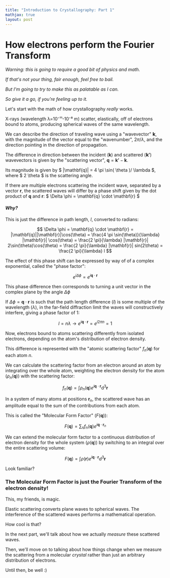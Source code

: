 ```yaml
---
title: "Introduction to Crystallography: Part 1"
mathjax: true
layout: post
---
```


# How electrons perform the Fourier Transform

*Warning: this is going to require a good bit of physics and math.* 

*If that's not your thing, fair enough, feel free to bail.*

*But I'm going to try to make this as palatable as I can.* 

*So give it a go, if you're feeling up to it.*

Let's start with the math of how crystallography *really* works.

X-rays (wavelength λ=10⁻¹¹-10⁻⁸ m) scatter, elastically, off of electrons bound to atoms, producing spherical waves of the same wavelength. 

We can describe the direction of traveling wave using a "wavevector" $\mathbf{𝗸}$, with the magnitude of the vector equal to the "wavenumber", $2\pi/\lambda$, and the direction pointing in the direction of propagation.

The difference in direction between the incident ($\mathbf{k}$) and scattered ($\mathbf{𝗸'}$) wavevectors is given by the "scattering vector", $\mathbf{q} = \mathbf{k'} - \mathbf{k}$.

Its magnitude is given by $ |\mathbf{q}| = 4 \pi \sin( \theta )/ \lambda $, where $ 2 \theta $ is the scattering angle. 

If there are multiple electrons scattering the incident wave, separated by a vector $\mathbf{r}$, the scattered waves will differ by a phase shift given by the dot product of $\mathbf{q}$ and $\mathbf{r}$: $ \Delta \phi = \mathbf{q} \cdot \mathbf{r} $ 

#### *Why?*

This is just the difference in path length, $l$, converted to radians:

$$ \Delta \phi = \mathbf{q} \cdot \mathbf{r} = |\mathbf{q}||\mathbf{r}|\cos(\theta) = \frac{4 \pi \sin(\theta)}{\lambda} |\mathbf{r}| \cos(\theta) = \frac{2 \pi}{\lambda} |\mathbf{r}| 2\sin(\theta)\cos(\theta) = \frac{2 \pi}{\lambda} |\mathbf{r}| sin(2\theta) = \frac{2 \pi}{\lambda} l $$

The effect of this phase shift can be expressed by way of of a complex exponential, called the "phase factor": 

$$ e^{i \Delta \phi} = e^{i \mathbf{q} \cdot \mathbf{r}} $$ 

This phase difference then corresponds to turning a unit vector in the complex plane by the angle $\Delta\phi$ 

If $\Delta\phi = \mathbf{q}\cdot\mathbf{r}$ is such that the path length difference ($l$) is some multiple of the wavelength ($\lambda$), in the far-field diffraction limit the waves will constructively interfere, giving a phase factor of 1:

$$ l = n \lambda \rightarrow e^{i \mathbf{q} \cdot \mathbf{r} } = e^{i 2 \pi n} = 1 $$

Now, electrons bound to atoms scattering differently from isolated electrons, depending on the atom's distribution of electron density.

This difference is represented with the "atomic scattering factor" $f_{n}(\mathbf{q})$ for each atom $n$. 

We can calculate the scattering factor from an electron around an atom by integrating over the whole atom, weighting the electron density for the atom ($\rho_{n}(\mathbf{q})$) with the scattering factor:

$$ f_{n}(\mathbf{q}) = \int \rho_{n}(\mathbf{q}) e^{i \mathbf{q} \cdot \mathbf{r}} \mathrm{d}^{3} \mathbf{r} $$

In a system of many atoms at positions $\mathbf{r}_{n}$, the scattered wave has an amplitude equal to the sum of the contributions from each atom. 

This is called the "Molecular Form Factor" ($F(\mathbf{q})$):

$$ F(\mathbf{q}) = \sum_{n} f_{n}(\mathbf{q}) e^{i\mathbf{q}\cdot\mathbf{r}_{n}} $$

We can extend the molecular form factor to a continuous distribution of electron density for the whole system ($\rho(\mathbf{q})$) by switching to an integral over the entire scattering volume:

$$ F(\mathbf{q}) = \int \rho(\mathbf{r}) e^{i\mathbf{q}\cdot\mathbf{r}} d^{3}\mathbf{r} $$

Look familiar?

### The Molecular Form Factor is just the Fourier Transform of the electron density!

This, my friends, is magic.

Elastic scattering converts plane waves to spherical waves. The interference of the scattered waves performs a mathematical operation.

How cool is that?

In the next part, we'll talk about how we actually *measure* these scattered waves. 

Then, we'll move on to talking about how things change when we measure the scattering from a molecular *crystal* rather than just an arbitrary distribution of electrons.

Until then, be well :)
